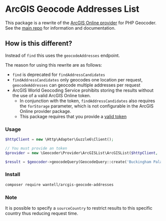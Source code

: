 # ArcGIS Geocode Addresses List

This package is a rewrite of the
[ArcGIS Online provider](https://github.com/geocoder-php/arcgis-online-provider)
for PHP Geocoder. See the [main repo](https://github.com/geocoder-php/Geocoder)
for information and documentation.

## How is this different?
Instead of `find` this uses the `geocodeAddresses` endpoint.

The reason for using this rewrite are as follows:
* `find` is deprecated for `findAddressCandidates`
* `findAddressCandidates` only geocodes one location per request,
`geocodeAddresses` can geocode multiple addresses per request
* ArcGIS World Geocoding Service prohibits storing the results without the use
of a valid ArcGIS Online token.
    * In conjunction with the token, `findAddressCandidates` also requires the
    `forStorage` parameter, which is not configurable in the ArcGIS Online
    provider package.
    * This package requires that you provide a
    [valid token](https://developers.arcgis.com/rest/geocode/api-reference/geocoding-authenticate-a-request.htm)

### Usage

```php
$httpClient = new \Http\Adapter\Guzzle6\Client();

// You must provide an token
$provider = new \Geocoder\Provider\ArcGISList\ArcGISList($httpClient, 'your-token');

$result = $geocoder->geocodeQuery(GeocodeQuery::create('Buckingham Palace, London'));
```

### Install

```bash
composer require wantell/arcgis-geocode-addresses
```

### Note

It is possible to specify a `sourceCountry` to restrict results to this specific
country thus reducing request time.

